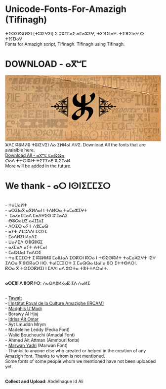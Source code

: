 # Unicode-Fonts-For-Amazigh (Tifinagh)
ⵜⵉⵙⵉⵙⴽⵍⵉⵏ (ⵜⵓⵏⵉⵖⵉⵏ) ⵉ ⵓⴳⵎⵎⴰⵢ ⴰⵎⴰⵣⵉⵖ, ⵜⵉⴼⵉⵏⴰⵖ. ⵜⵉⴼⵉⵏⴰⵖ ⵙ ⵜⴼⵉⵏⴰⵖ.
<br>Fonts for Amazigh script, Tifinagh. Tifinagh using Tifinagh.
# DOWNLOAD - ⴰⴳⵯⵎ
![Borawy fonts](Tawalt/tira_banner.jpg)
<br>ⵣⴷⵎ ⴽⵓⵍⵍⵓ ⵜⵓⵏⵉⵖⵉⵏ ⴷⴰ ⵉⵍⵍⴰⵏ ⴷⵖⵉ.
Download All the fonts that are avaialble here.
<br>[Download All - ⴰⴳⵯⵎ ⵎⴰⵕⵕⴰ](https://github.com/abdelhaqueidali/Unicode-Fonts-For-Amazigh-Tifinagh/archive/refs/heads/main.zip)
<br>ⵔⴰⴷ ⵜⵜⵔⵏⵓⵏⵜ ⵜⵉⵢⵢⴰⴹ ⴳ ⵉⵎⴰⵍ.
<br>More will be added in the future.
# We thank - ⴰⵔ ⵏⵙⵏⵉⵎⵎⵉⵔ
<br>- ⵜⴰⵡⴰⵍⵜ
<br>- ⴰⵙⵉⵏⴰⴳ ⴰⴳⵍⴷⴰⵏ ⵏ ⵜⴷⵍⵙⴰ ⵜⴰⵎⴰⵣⵉⵖⵜ
<br>-  ⵎⴰⵃⴰⵎⵎⴰⴷ ⵎⴰⴷⵖⵉⵙ ⵓ'ⵎⴰⴷⵉ
<br>- ⴱⵓⵕⴰⵡⵉ ⴰⵃⵊⵊⴰⵊ
<br>- ⴷⵔⵉⵙ ⴰⵢⵜ ⵄⵓⵎⴰⵕ
<br>- ⴰⵢⵜ ⵍⵎⵓⴷⴷⵏ ⵎⵔⵢⵎ
<br>- ⵎⴰⴷⵍⵉⵏ ⵍⴰⴷⵉ
<br>- ⵡⴰⵍⵉⴷ ⴱⵓⵛⵓⵛⵉ
<br>- ⴰⵃⵎⴰⴷ ⴰⵢⵜ ⵄⵜⵎⴰⵏ
<br>- ⵎⴰⵕⵡⴰⵏ ⵢⴰⴷⵔⵉ
<br>- ⵜⴰⵏⵎⵎⵉⵔⵜ ⵉ ⴽⵓⵍⵍⵓ ⵎⴰⵏⵡⴰⴷ ⵉⵙⴽⵔⵏ ⴽⵔⴰ ⵏ ⵜⵙⵉⵙⴽⵍⵜ ⵜⴰⵎⴰⵣⵉⵖⵜ ⵏⵉⵖ ⵉⴷⵔⴰ ⴳ ⵓⵙⴽⴰⵔ ⵏⵏⵙ. ⵜⴰⵏⵎⵎⵉⵔⵜ ⵉ ⵎⴰⵕⵕⴰ ⵡⴰⵏⵏⴰ ⵓⵔ ⵉⵜⵜⴱⴷⵔⵏ.
<br>ⴽⵔⴰ ⴳ ⵜⵙⵉⵙⴽⵍⵉⵏ ⵏ ⵎⴷⴷⵏ ⴰⴷ ⵓⵔⵜⴰ ⵜⴻⵜⵜⴷⵔⴰⵏⵜ.

<br>**ⴰⵙⵎⵓⵏ ⴷ ⵓⵙⴽⵜⵔ**: ⵄⴰⴱⴷⵓⵍⵃⴰⵇ ⵉⴷ ⵄⴰⵍⵉ

<br>- [Tawalt](https://tawalt.tinussan.com) 
<br>- [l'Institut Royal de la Culture Amazighe (IRCAM)](https://www.ircam.ma)
<br>- [Madghis U'Madi](https://www.facebook.com/madimadghis)
<br>- Borawy Al Hjaj
<br>- [Idriss Ait Omar](https://www.facebook.com/profile.php?id=100089678837305)
<br>- Ayt Lmuddn Mrym
<br>- Madeleine Leddy (Fedra Font)
<br>- Walid Bouchouchi (Amadal Font)
<br>- Ahmed Ait Attman (Ammouri fonts)
<br>- [Marwan Yadri](https://www.facebook.com/marwanyadri8) (Marwan Font)
<br>- Thanks to anyone else who created or helped in the creation of any Amazigh font. Thanks to whom is not mentioned.
<br>Some fonts of some people whom we mentioned have not been uploaded yet.

<br>**Collect and Upload**: Abdelhaque Id Ali
